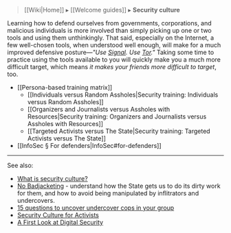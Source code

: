 > [[Wiki|Home]] ▸ [[Welcome guides]] ▸ **Security culture**

Learning how to defend ourselves from governments, corporations, and malicious individuals is more involved than simply picking up one or two tools and using them unthinkingly. That said, especially on the Internet, a few well-chosen tools, when understood well enough, will make for a much improved defensive posture—*"Use [Signal](https://whispersystems.org/). Use [Tor](https://torproject.org/)."* Taking some time to practice using the tools available to you will quickly make you a much more difficult target, which means *it makes your friends more difficult to target*, too.

* [[Persona-based training matrix]]
    * [[Individuals versus Random Assholes|Security training: Individuals versus Random Assholes]]
    * [[Organizers and Journalists versus Assholes with Resources|Security training: Organizers and Journalists versus Assholes with Resources]]
    * [[Targeted Activists versus The State|Security training: Targeted Activists versus The State]]
* [[InfoSec § For defenders|InfoSec#for-defenders]]

* * *

See also:

* [What is security culture?](https://crimethinc.com/2004/11/01/what-is-security-culture)
* [No Badjacketing](https://twincitiesgdc.org/badjacketing/) - understand how the State gets us to do its dirty work for them, and how to avoid being manipulated by inflitrators and undercovers.
* [15 questions to uncover undercover cops in your group](http://undercoverresearch.net/1260-2/)
* [Security Culture for Activists](http://www.ruckus.org/downloads/RuckusSecurityCultureForActivists.pdf)
* [A First Look at Digital Security](https://www.accessnow.org/cms/assets/uploads/2016/11/A-first-look-at-digital-security.pdf)